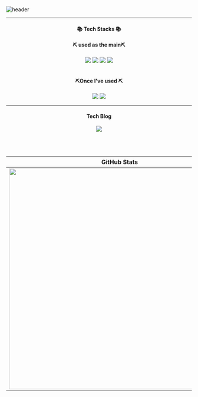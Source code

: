 ###


![header](https://capsule-render.vercel.app/api?type=waving&color=gradient&height=250&section=header&text=Welcome%20SeongHyeon%20GitHub&fontSize=45&animation=twinkling&fontAlignY=40)


----

<div align="center">
  <h4>📚 Tech Stacks 📚</h4>
  <h4>⛏️ used as the main⛏️</h4>
  <img src="https://img.shields.io/badge/C-Language-brightgreen?style=flat-square">
  <img src="https://img.shields.io/badge/Java-007396?style=flat-square&logo=java&logoColor=white">
  <img src="https://img.shields.io/badge/Spring-6DB33F?style=flat-square&logo=Spring&logoColor=white">
  <img src="https://img.shields.io/badge/Amazon%20Web%20Services-232F3E?style=flat-square&logo=amazon-aws&logoColor=white"> 
  <a href="https://shields.io/"></a>
  <br><br>
  <h4> ⛏️Once I've used ⛏️</h4>
  <p align="center"> <img src="https://img.shields.io/badge/Go-00ADD8?style=flat-square&logo=go&logoColor=white"> <img src="https://img.shields.io/badge/Flutter-02569B?style=flat-square&logo=flutter&logoColor=white"> </p>
</div>

---
<div align="center">
  <h4>Tech Blog</h4>
  <a href="https://sleeg.tistory.com/">
    <img src="https://img.shields.io/badge/Tistory-FF5722?style=for-the-badge&logo=Tistory&logoColor=white">
  </a>
</div>
<br><br><br>

| GitHub Stats | Most Used Languages |
| ------------ | ------------------ |
| <img src="https://github-readme-stats.vercel.app/api?username=sleeg00" width="600"> | <img src="https://github-readme-stats.vercel.app/api/top-langs/?username=sleeg00&langs_count=5&layout=compact" width="500"> |
